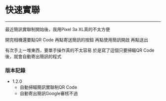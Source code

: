 # 快速實聯

***

最近簡訊實聯制開始後，我用Pixel 3a XL真的不太方便

開完相機還要點QR Code
再點寄送簡訊的按鈕
再點使用簡訊開啟
再點送出

有次手上一堆東西，要單手操作真的不太容易
於是寫了這個只要掃瞄QR Code後，就會自動寄出簡訊的程式

### 版本記錄

* 1.2.0
  * 自動掃瞄簡訊實聯制QR Code
  * 自動寄出簡訊Google審核不過
